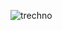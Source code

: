 <p><img align="left" src="https://github-readme-stats.vercel.app/api/top-langs?username=trechno&show_icons=true&locale=en&layout=compact" alt="trechno" /></p>
